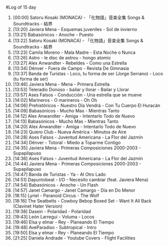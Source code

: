 #Log of 15 day

1. [00:00] Satoru Kosaki (MONACA) - 「化物語」音楽全集 Songs & Soundtracks - 結界
1. [13:20] Javiera Mena - Esquemas juveniles - Sol de invierno
1. [13:21] Babasónicos - Anoche - Puesto
1. [13:22] Satoru Kosaki (MONACA) - 「化物語」音楽全集 Songs & Soundtracks - 結界
1. [13:23] Camila Moreno - Mala Madre - Esta Noche o Nunca
1. [13:26] Astro - le disc de astrou - hongo atomic
1. [13:27] Alex Anwandter - Rebeldes - Como una Estrella
1. [13:34] Dënver - Fuera de Campo - Revista De Gimnasia
1. [13:37] Banda de Turistas - Loco, tu forma de ser (Jorge Serrano) - Loco (tu forma de ser)
1. [13:46] Javiera Mena - Mena - Primera Estrella
1. [13:53] Teleradio Donoso - bailar y llorar - Bailar y Llorar
1. [13:57] Ases Falsos - Conducción - Una estrella que se mueve
1. [14:02] Marineros - O marineros - Oh Oh
1. [14:06] Prehistöricos - Nuestro Día Vendrá - Con Tu Cuerpo El Huracán
1. [14:09] Babasónicos - Mucho Mas - Mientras Tanto
1. [14:12] Alex Anwandter - Amiga - Intentarlo Todo de Nuevo
1. [14:13] Babasónicos - Mucho Mas - Mientras Tanto
1. [14:20] Alex Anwandter - Amiga - Intentarlo Todo de Nuevo
1. [14:23] Quiero Club - Nueva América - Minutos de Aire
1. [14:28] Ases Falsos - Juventud Americana - La Flor del Jazmín
1. [14:34] Dënver - Totoral - Miedo a Toparme Contigo
1. [14:35] Javiera Mena - Primeras Composiciones 2000-2003 - Supapilapuso
1. [14:36] Ases Falsos - Juventud Americana - La Flor del Jazmín
1. [14:44] Javiera Mena - Primeras Composiciones 2000-2003 - Supapilapuso
1. [14:47] Banda de Turistas - Ya - Al Otro Lado
1. [14:51] Dapuntobeat - I/O - Necesito cambiar (feat. Javiera Mena)
1. [14:54] Babasónicos - Anoche - Un Flash
1. [14:57] Janet Camargo - Janet Camargo - Día en Do Menor
1. [18:15] Lyriel - Paranoid Circus - The Wolf
1. [18:16] The Seatbelts - Cowboy Bebop Boxed Set - Want It All Back (Clavinet Hater Version)
1. [19:38] Dasein - Polaridad - Polaridad
1. [19:43] León Larregui - Voluma - Locos
1. [19:46] Elsa y elmar - Rey - Planeando El Tiempo
1. [19:48] AveParadiso - Subtropical - Intro
1. [19:50] Elsa y elmar - Rey - Planeando El Tiempo
1. [21:25] Daniela Andrade - Youtube Covers - Flight Facilities
